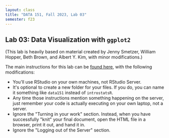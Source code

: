 ```yaml
---
layout: class
title: "DATA 151, Fall 2023, Lab 03"
semester: f23
---
```


## Lab 03: Data Visualization with `ggplot2`

(This lab is heavily based on material created by Jenny Smetzer,
William Hopper, Beth Brown, and Albert Y. Kim, with minor
modifications.)

The main instructions for this lab can be [found here](https://moderndive.github.io/moderndive_labs/static/PS/PS02_data_viz.html),
with the following modifications:

- You'll use RStudio on your own machines, not RStudio Server.
- It's optional to create a new folder for your files. If you do, you
  can name it something like `data151` instead of `introstatsR`.
- Any time those instructions mention something happening on the
  server, just remember your code is actually executing on your own
  laptop, not a server.
- Ignore the "Turning in your work" section. Instead, when you have
  successfully "knit" your final document, open the HTML file in a
  browser, print it out, and hand it in.
- Ignore the "Logging out of the Server" section.


